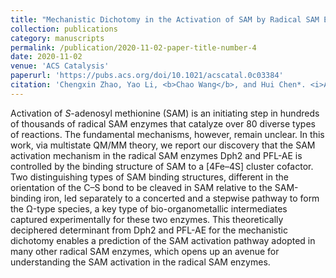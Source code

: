 ```yaml
---
title: "Mechanistic Dichotomy in the Activation of SAM by Radical SAM Enzymes: QM/MM Modeling Deciphers the Determinant"
collection: publications
category: manuscripts
permalink: /publication/2020-11-02-paper-title-number-4
date: 2020-11-02
venue: 'ACS Catalysis'
paperurl: 'https://pubs.acs.org/doi/10.1021/acscatal.0c03384'
citation: 'Chengxin Zhao, Yao Li, <b>Chao Wang</b>, and Hui Chen*. <i>ACS Catal</i> <b>2020</b>, 10(22), 13245-13250'
---
```

Activation of <i>S</i>-adenosyl methionine (SAM) is an initiating step in hundreds of thousands of radical SAM enzymes that catalyze over 80 diverse types of reactions. The fundamental mechanisms, however, remain unclear. In this work, via multistate QM/MM theory, we report our discovery that the SAM activation mechanism in the radical SAM enzymes Dph2 and PFL-AE is controlled by the binding structure of SAM to a [4Fe–4S] cluster cofactor. Two distinguishing types of SAM binding structures, different in the orientation of the C–S bond to be cleaved in SAM relative to the SAM-binding iron, led separately to a concerted and a stepwise pathway to form the Ω-type species, a key type of bio-organometallic intermediates captured experimentally for these two enzymes. This theoretically deciphered determinant from Dph2 and PFL-AE for the mechanistic dichotomy enables a prediction of the SAM activation pathway adopted in many other radical SAM enzymes, which opens up an avenue for understanding the SAM activation in the radical SAM enzymes.
